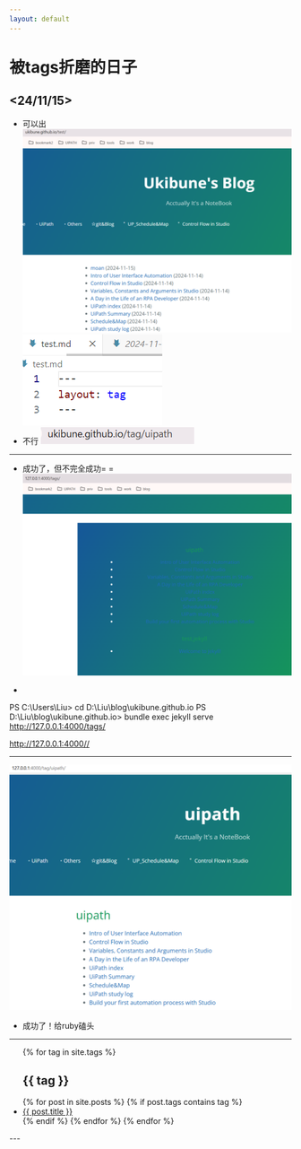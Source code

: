 ```yaml
---
layout: default
---
```

# 被tags折磨的日子

## <24/11/15>
- 可以出
![alt text](./pic/about-tag00.png)
![alt text](./pic/about-tag01.png)
- 不行
![alt text](./pic/about-tag02.png)
---
- 成功了，但不完全成功= =
![alt text](./pic/about-tag03.png)

-
PS C:\Users\Liu> cd D:\Liu\blog\ukibune.github.io
PS D:\Liu\blog\ukibune.github.io> bundle exec jekyll serve
http://127.0.0.1:4000/tags/

http://127.0.0.1:4000//

---
![alt text](./pic/about-tag04.png)
- 成功了！给ruby磕头

---
  <ul>
    {% for tag in site.tags %}
      <h2>{{ tag }}</h2>
          {% for post in site.posts %}
              {% if post.tags contains tag %}
                <li>
                  <a href="{{ post.url }}">{{ post.title }}</a>
                </li>
              {% endif %}
          {% endfor %}
    {% endfor %}
  </ul>
---